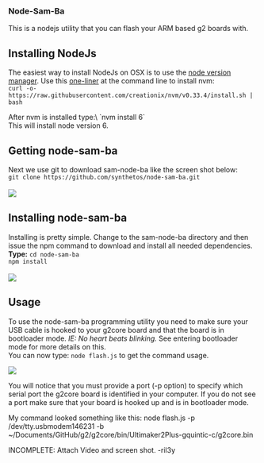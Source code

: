 ### Node-Sam-Ba
This is a nodejs utility that you can flash your ARM based g2 boards with.

## Installing NodeJs
The easiest way to install NodeJs on OSX is to use the [node version manager](https://github.com/creationix/nvm).  Use this [one-liner](https://github.com/creationix/nvm#install-script) at the command line to install nvm:<br>
`curl -o- https://raw.githubusercontent.com/creationix/nvm/v0.33.4/install.sh | bash`
<p>
After nvm is installed type:\
`nvm install 6` <br>
This will install node version 6.

## Getting node-sam-ba
Next we use git to download sam-node-ba like the screen shot below:<br>
`git clone https://github.com/synthetos/node-sam-ba.git`
<br><br>
![](https://c1.staticflickr.com/5/4388/36654186324_b987109e4c_c.jpg)

## Installing node-sam-ba
Installing is pretty simple.  Change to the sam-node-ba directory and then issue the npm command to download and install all needed dependencies.<br>
**Type:**
`cd node-sam-ba`<br>
`npm install`<br><br>
![](https://c1.staticflickr.com/5/4392/36693403503_bb9baab96a_c.jpg)
## Usage
To use the node-sam-ba programming utility you need to make sure your USB cable is hooked to your g2core board and that the board is in bootloader mode. *IE: No heart beats blinking.* See entering bootloader mode for more details on this.<br>
You can now type: `node flash.js` to get the command usage.

![](https://c1.staticflickr.com/5/4499/23511638068_281b120bf1_c.jpg)
<p>
You will notice that you must provide a port (-p option) to specify which serial port the g2core board is identified in your computer.  If you do not see a port make sure that your board is hooked up and is in bootloader mode.

<p>
My command looked something like this: 
node flash.js -p /dev/tty.usbmodem146231 -b ~/Documents/GitHub/g2/g2core/bin/Ultimaker2Plus-gquintic-c/g2core.bin

<p>
INCOMPLETE: Attach Video and screen shot. -ril3y